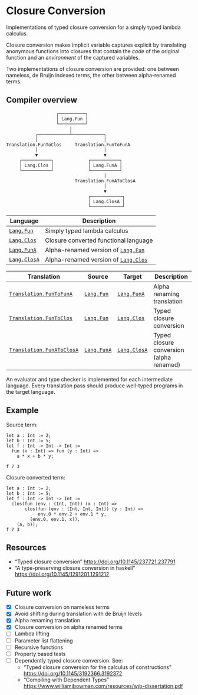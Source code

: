 # Closure Conversion

Implementations of typed closure conversion for a simply typed lambda calculus.

Closure conversion makes implicit variable captures explicit by translating
anonymous functions into closures that contain the _code_ of the original
function and an _environment_ of the captured variables.

Two implementations of closure conversion are provided: one between nameless,
de Bruijn indexed terms, the other between alpha-renamed terms.

## Compiler overview

```text
                   ┌──────────┐
                   │ Lang.Fun │
                   └──────────┘
                        │
           ╭────────────┴────────────╮
           │                         │
Translation.FunToClos     Translation.FunToFunA
           │                         │
           ▼                         ▼
     ┌───────────┐             ┌───────────┐
     │ Lang.Clos │             │ Lang.FunA │
     └───────────┘             └───────────┘
                                     │
                          Translation.FunAToClosA
                                     │
                                     ▼
                               ┌────────────┐
                               │ Lang.ClosA │
                               └────────────┘

```

| Language          | Description                             |
| ----------------- | --------------------------------------- |
| [`Lang.Fun`]      | Simply typed lambda calculus            |
| [`Lang.Clos`]     | Closure converted functional language   |
| [`Lang.FunA`]     | Alpha-renamed version of [`Lang.Fun`]   |
| [`Lang.ClosA`]    | Alpha-renamed version of [`Lang.Clos`]  |

[`Lang.Fun`]: ./lib/Lang_Fun.ml
[`Lang.Clos`]: ./lib/Lang_Clos.ml
[`Lang.FunA`]: ./lib/Lang_FunA.ml
[`Lang.ClosA`]: ./lib/Lang_ClosA.ml

| Translation                 | Source          | Target         | Description
| --------------------------- | --------------- | -------------- | ---------------------------------
| [`Translation.FunToFunA`]   | [`Lang.Fun`]    | [`Lang.FunA`]  | Alpha renaming translation
| [`Translation.FunToClos`]   | [`Lang.Fun`]    | [`Lang.Clos`]  | Typed closure conversion
| [`Translation.FunAToClosA`] | [`Lang.FunA`]   | [`Lang.ClosA`] | Typed closure conversion (alpha renamed)

[`Translation.FunToFunA`]: ./lib/Translation_FunToFunA.ml
[`Translation.FunToClos`]: ./lib/Translation_FunToClos.ml
[`Translation.FunAToClosA`]: ./lib/Translation_FunAToClosA.ml

An evaluator and type checker is implemented for each intermediate language.
Every translation pass should produce well-typed programs in the target language.

## Example

Source term:

<!-- $MDX file=test/multiple-captures-3.txt -->
```text
let a : Int := 2;
let b : Int := 5;
let f : Int -> Int -> Int :=
  fun (x : Int) => fun (y : Int) =>
    a * x + b * y;

f 7 3
```

Closure converted term:

<!-- $MDX file=test/multiple-captures-3.stdout -->
```text
let a : Int := 2;
let b : Int := 5;
let f : Int -> Int -> Int :=
  clos(fun (env : (Int, Int)) (x : Int) =>
       clos(fun (env : (Int, Int, Int)) (y : Int) =>
            env.0 * env.2 + env.1 * y,
         (env.0, env.1, x)),
    (a, b));
f 7 3
```

## Resources

- “Typed closure conversion” <https://doi.org/10.1145/237721.237791>
- “A type-preserving closure conversion in haskell” <https://doi.org/10.1145/1291201.1291212>

## Future work

- [x] Closure conversion on nameless terms
- [x] Avoid shifting during translation with de Bruijn levels
- [x] Alpha renaming translation
- [x] Closure conversion on alpha renamed terms
- [ ] Lambda lifting
- [ ] Parameter list flattening
- [ ] Recursive functions
- [ ] Property based tests
- [ ] Dependently typed closure conversion. See:
  - “Typed closure conversion for the calculus of constructions” <https://doi.org/10.1145/3192366.3192372>
  - “Compiling with Dependent Types” <https://www.williamjbowman.com/resources/wjb-dissertation.pdf>
